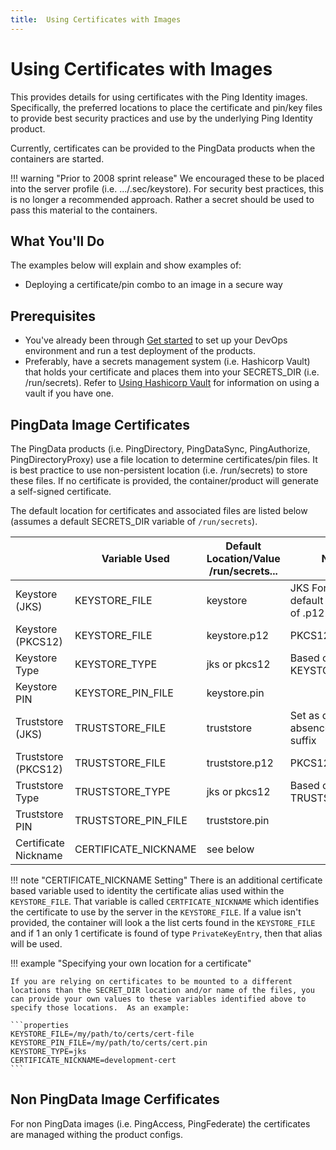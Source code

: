 ```yaml
---
title:  Using Certificates with Images
---
```

# Using Certificates with Images

This provides details for using certificates with the Ping Identity images.  Specifically, the preferred locations to place the certificate and pin/key files to provide best security practices and use by the underlying Ping Identity product.

Currently, certificates can be provided to the PingData products when the containers are started.

!!! warning "Prior to 2008 sprint release"
    We encouraged these to be placed into the server profile (i.e. .../.sec/keystore).  For security best practices, this is no longer a recommended approach.
    Rather a secret should be used to pass this material to the containers.

## What You'll Do

The examples below will explain and show examples of:

* Deploying a certificate/pin combo to an image in a secure way

## Prerequisites

* You've already been through [Get started](../get-started/getStarted.md) to set up your DevOps environment and run a test deployment of the products.
* Preferably, have a secrets management system (i.e. Hashicorp Vault) that holds your certificate and places them into your SECRETS_DIR (i.e. /run/secrets).
  Refer to [Using Hashicorp Vault](../how-to/usingVault.md) for information on using a vault if you have one.

## PingData Image Certificates

The PingData products (i.e. PingDirectory, PingDataSync, PingAuthorize, PingDirectoryProxy) use a file location to determine certificates/pin files.
It is best practice to use non-persistent location (i.e. /run/secrets) to store these files.
If no certificate is provided, the container/product will generate a self-signed certificate.

The default location for certificates and associated files are listed below (assumes a default SECRETS_DIR variable of `/run/secrets`).

|                      | Variable Used        | Default Location/Value<br>/run/secrets... | Notes                                                |
| -------------------- | -------------------- | ----------------------------------------- | ---------------------------------------------------- |
| Keystore (JKS)       | KEYSTORE_FILE        | keystore                                  | JKS Format. Set as default in absence of .p12 suffix |
| Keystore (PKCS12)    | KEYSTORE_FILE        | keystore.p12                              | PKCS12 Format                                        |
| Keystore Type        | KEYSTORE_TYPE        | jks or pkcs12                             | Based on suffix of KEYSTORE_FILE                     |
| Keystore PIN         | KEYSTORE_PIN_FILE    | keystore.pin                              |                                                      |
| Truststore (JKS)     | TRUSTSTORE_FILE      | truststore                                | Set as default in absence of .p12 suffix             |
| Truststore (PKCS12)  | TRUSTSTORE_FILE      | truststore.p12                            | PKCS12 Format                                        |
| Truststore Type      | TRUSTSTORE_TYPE      | jks or pkcs12                             | Based on suffix of TRUSTSTORE_FILE                   |
| Truststore PIN       | TRUSTSTORE_PIN_FILE  | truststore.pin                            |                                                      |
| Certificate Nickname | CERTIFICATE_NICKNAME | see below                                 |                                                      |

!!! note "CERTIFICATE_NICKNAME Setting"
    There is an additional certificate based variable used to identity the certificate alias used within the `KEYSTORE_FILE`.
    That variable is called `CERTFICATE_NICKNAME` which identifies the certificate to use by the server in the `KEYSTORE_FILE`.
    If a value isn't provided, the container will look a the list certs found in the `KEYSTORE_FILE`
    and if 1 an only 1 certificate is found of type `PrivateKeyEntry`, then that alias will be used.

!!! example "Specifying your own location for a certificate"

    If you are relying on certificates to be mounted to a different locations than the SECRET_DIR location and/or name of the files, you can provide your own values to these variables identified above to specify those locations.  As an example:

    ```properties
    KEYSTORE_FILE=/my/path/to/certs/cert-file
    KEYSTORE_PIN_FILE=/my/path/to/certs/cert.pin
    KEYSTORE_TYPE=jks
    CERTIFICATE_NICKNAME=development-cert
    ```

## Non PingData Image Cerfificates

For non PingData images (i.e. PingAccess, PingFederate) the certificates are managed withing the product configs.

